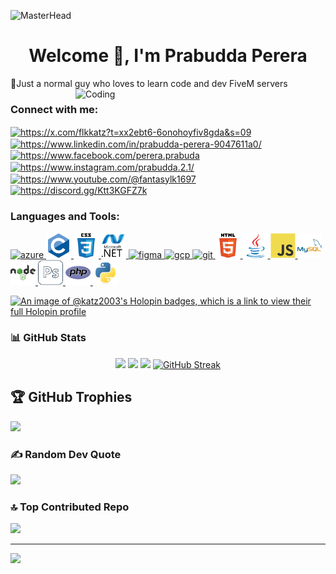 ![MasterHead](https://firebasestorage.googleapis.com/v0/b/flexi-coding.appspot.com/o/dempgi7-520f8d5f-63d4-4453-8822-dbc149ae27f8.gif?alt=media&token=91c0c7b2-93c3-4029-b011-1a8703c5730d)
<h1 align="center">Welcome 👋, I'm Prabudda Perera</h1>
🌱Just a normal guy who loves to learn code and dev FiveM servers

<img align="right" alt="Coding" width="400" src="https://cdn.discordapp.com/attachments/898141754174353478/1122409747753205760/logo-comp.gif?ex=65506d89&is=653df889&hm=7f1dfe0eb4ba0ec35c451b9e133b86e3d0941ae50ab38504230878ed3cde5ccf&">





<h3 align="left">Connect with me:</h3>
<p align="left">
<a href="https://x.com/flkkatz?t=xx2ebt6-6onohoyfiv8gda&s=09" target="blank"><img align="center" src="https://raw.githubusercontent.com/rahuldkjain/github-profile-readme-generator/master/src/images/icons/Social/twitter.svg" alt="https://x.com/flkkatz?t=xx2ebt6-6onohoyfiv8gda&s=09" height="30" width="40" /></a>
<a href="https://www.linkedin.com/in/prabudda-perera-9047611a0/" target="blank"><img align="center" src="https://raw.githubusercontent.com/rahuldkjain/github-profile-readme-generator/master/src/images/icons/Social/linked-in-alt.svg" alt="https://www.linkedin.com/in/prabudda-perera-9047611a0/" height="30" width="40" /></a>
<a href="https://www.facebook.com/perera.prabuda" target="blank"><img align="center" src="https://raw.githubusercontent.com/rahuldkjain/github-profile-readme-generator/master/src/images/icons/Social/facebook.svg" alt="https://www.facebook.com/perera.prabuda" height="30" width="40" /></a>
<a href="https://www.instagram.com/prabudda_2.0/" target="blank"><img align="center" src="https://raw.githubusercontent.com/rahuldkjain/github-profile-readme-generator/master/src/images/icons/Social/instagram.svg" alt="https://www.instagram.com/prabudda.2.1/" height="30" width="40" /></a>
<a href="https://www.youtube.com/@fantasylk1697" target="blank"><img align="center" src="https://raw.githubusercontent.com/rahuldkjain/github-profile-readme-generator/master/src/images/icons/Social/youtube.svg" alt="https://www.youtube.com/@fantasylk1697" height="30" width="40" /></a>
<a href="https://discord.gg/Ktt3KGFZ7k" target="blank"><img align="center" src="https://raw.githubusercontent.com/rahuldkjain/github-profile-readme-generator/master/src/images/icons/Social/discord.svg" alt="https://discord.gg/Ktt3KGFZ7k" height="30" width="40" /></a>
</p>

<h3 align="left">Languages and Tools:</h3>
<p align="left"> <a href="https://azure.microsoft.com/en-in/" target="_blank" rel="noreferrer"> <img src="https://www.vectorlogo.zone/logos/microsoft_azure/microsoft_azure-icon.svg" alt="azure" width="40" height="40"/> </a> <a href="https://www.cprogramming.com/" target="_blank" rel="noreferrer"> <img src="https://raw.githubusercontent.com/devicons/devicon/master/icons/c/c-original.svg" alt="c" width="40" height="40"/> </a> <a href="https://www.w3schools.com/css/" target="_blank" rel="noreferrer"> <img src="https://raw.githubusercontent.com/devicons/devicon/master/icons/css3/css3-original-wordmark.svg" alt="css3" width="40" height="40"/> </a> <a href="https://dotnet.microsoft.com/" target="_blank" rel="noreferrer"> <img src="https://raw.githubusercontent.com/devicons/devicon/master/icons/dot-net/dot-net-original-wordmark.svg" alt="dotnet" width="40" height="40"/> </a> <a href="https://www.figma.com/" target="_blank" rel="noreferrer"> <img src="https://www.vectorlogo.zone/logos/figma/figma-icon.svg" alt="figma" width="40" height="40"/> </a> <a href="https://cloud.google.com" target="_blank" rel="noreferrer"> <img src="https://www.vectorlogo.zone/logos/google_cloud/google_cloud-icon.svg" alt="gcp" width="40" height="40"/> </a> <a href="https://git-scm.com/" target="_blank" rel="noreferrer"> <img src="https://www.vectorlogo.zone/logos/git-scm/git-scm-icon.svg" alt="git" width="40" height="40"/> </a> <a href="https://www.w3.org/html/" target="_blank" rel="noreferrer"> <img src="https://raw.githubusercontent.com/devicons/devicon/master/icons/html5/html5-original-wordmark.svg" alt="html5" width="40" height="40"/> </a> <a href="https://www.java.com" target="_blank" rel="noreferrer"> <img src="https://raw.githubusercontent.com/devicons/devicon/master/icons/java/java-original.svg" alt="java" width="40" height="40"/> </a> <a href="https://developer.mozilla.org/en-US/docs/Web/JavaScript" target="_blank" rel="noreferrer"> <img src="https://raw.githubusercontent.com/devicons/devicon/master/icons/javascript/javascript-original.svg" alt="javascript" width="40" height="40"/> </a> <a href="https://www.mysql.com/" target="_blank" rel="noreferrer"> <img src="https://raw.githubusercontent.com/devicons/devicon/master/icons/mysql/mysql-original-wordmark.svg" alt="mysql" width="40" height="40"/> </a> <a href="https://nodejs.org" target="_blank" rel="noreferrer"> <img src="https://raw.githubusercontent.com/devicons/devicon/master/icons/nodejs/nodejs-original-wordmark.svg" alt="nodejs" width="40" height="40"/> </a> <a href="https://www.photoshop.com/en" target="_blank" rel="noreferrer"> <img src="https://raw.githubusercontent.com/devicons/devicon/master/icons/photoshop/photoshop-line.svg" alt="photoshop" width="40" height="40"/> </a> <a href="https://www.php.net" target="_blank" rel="noreferrer"> <img src="https://raw.githubusercontent.com/devicons/devicon/master/icons/php/php-original.svg" alt="php" width="40" height="40"/> </a> <a href="https://www.python.org" target="_blank" rel="noreferrer"> <img src="https://raw.githubusercontent.com/devicons/devicon/master/icons/python/python-original.svg" alt="python" width="40" height="40"/> </a> </p>

[![An image of @katz2003's Holopin badges, which is a link to view their full Holopin profile](https://holopin.me/katz2003)](https://holopin.io/@katz2003)

### 📊 GitHub Stats
<div align="center">
  
![](https://github-profile-summary-cards.vercel.app/api/cards/profile-details?username=katz-dev&theme=tokyonight)
![](https://github-profile-summary-cards.vercel.app/api/cards/repos-per-language?username=katz-dev&theme=tokyonight)
![](https://github-profile-summary-cards.vercel.app/api/cards/stats?username=katz-dev&theme=tokyonight)
[![GitHub Streak](https://streak-stats.demolab.com?user=katz-dev&theme=tokyonight)](https://git.io/streak-stats)

</div>

## 🏆 GitHub Trophies
![](https://github-profile-trophy.vercel.app/?username=katz-dev&theme=discord&no-frame=true&no-bg=false&margin-w=4)

### ✍️ Random Dev Quote
![](https://quotes-github-readme.vercel.app/api?type=horizontal&theme=radical)

### 🔝 Top Contributed Repo
![](https://github-contributor-stats.vercel.app/api?username=katz-dev&limit=5&theme=dark&combine_all_yearly_contributions=true)

---
[![](https://visitcount.itsvg.in/api?id=katz-dev&icon=0&color=0)](https://visitcount.itsvg.in)

<!-- Proudly created with GPRM ( https://gprm.itsvg.in ) -->
